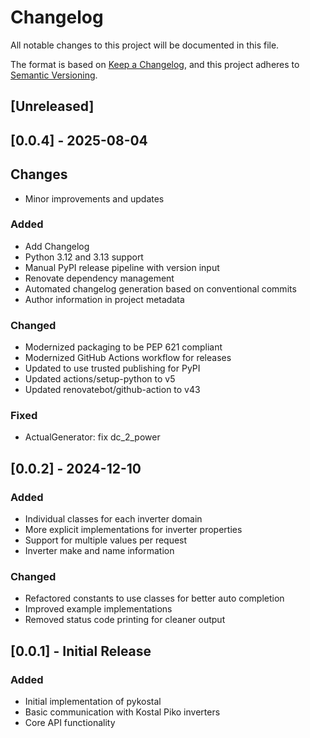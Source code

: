 # Changelog

All notable changes to this project will be documented in this file.

The format is based on [Keep a Changelog](https://keepachangelog.com/en/1.0.0/),
and this project adheres to [Semantic Versioning](https://semver.org/spec/v2.0.0.html).

## [Unreleased]
## [0.0.4] - 2025-08-04

## Changes
- Minor improvements and updates


### Added
- Add Changelog
- Python 3.12 and 3.13 support
- Manual PyPI release pipeline with version input
- Renovate dependency management
- Automated changelog generation based on conventional commits
- Author information in project metadata

### Changed
- Modernized packaging to be PEP 621 compliant
- Modernized GitHub Actions workflow for releases
- Updated to use trusted publishing for PyPI
- Updated actions/setup-python to v5
- Updated renovatebot/github-action to v43

### Fixed
- ActualGenerator: fix dc_2_power

## [0.0.2] - 2024-12-10

### Added
- Individual classes for each inverter domain
- More explicit implementations for inverter properties
- Support for multiple values per request
- Inverter make and name information

### Changed
- Refactored constants to use classes for better auto completion
- Improved example implementations
- Removed status code printing for cleaner output

## [0.0.1] - Initial Release

### Added
- Initial implementation of pykostal
- Basic communication with Kostal Piko inverters
- Core API functionality
